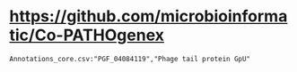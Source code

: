 # https://github.com/microbioinformatic/Co-PATHOgenex

```console
Annotations_core.csv:"PGF_04084119","Phage tail protein GpU"

```
